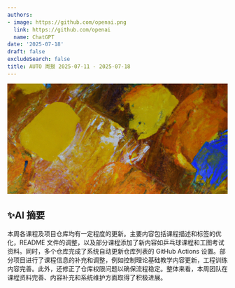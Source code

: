```yaml
---
authors:
- image: https://github.com/openai.png
  link: https://github.com/openai
  name: ChatGPT
date: '2025-07-18'
draft: false
excludeSearch: false
title: AUTO 周报 2025-07-11 - 2025-07-18
---
```


![AI Image of the Week](generated_image_cropped.png)

## ✨AI 摘要

本周各课程及项目仓库均有一定程度的更新。主要内容包括课程描述和标签的优化，README 文件的调整，以及部分课程添加了新内容如乒乓球课程和工图考试资料。同时，多个仓库完成了系统自动更新仓库列表的 GitHub Actions 设置。部分项目进行了课程信息的补充和调整，例如控制理论基础教学内容更新，工程训练内容完善。此外，还修正了仓库权限问题以确保流程稳定。整体来看，本周团队在课程资料完善、内容补充和系统维护方面取得了积极进展。

